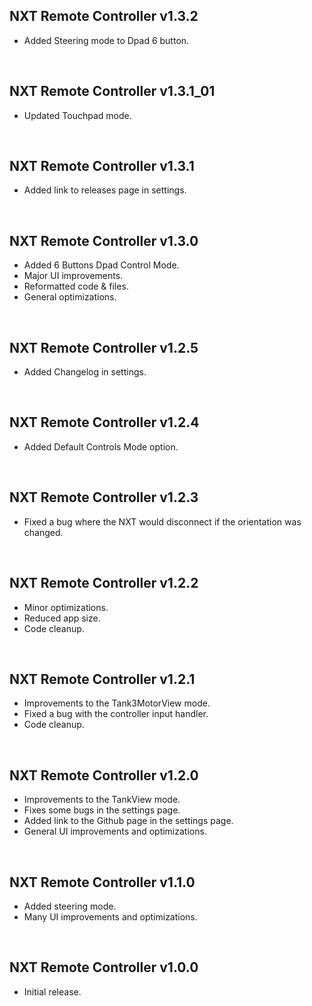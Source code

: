## NXT Remote Controller v1.3.2
- Added Steering mode to Dpad 6 button.

&nbsp;

## NXT Remote Controller v1.3.1_01
- Updated Touchpad mode.

&nbsp;

## NXT Remote Controller v1.3.1
- Added link to releases page in settings.

&nbsp;

## NXT Remote Controller v1.3.0
- Added 6 Buttons Dpad Control Mode.
- Major UI improvements.
- Reformatted code & files.
- General optimizations.

&nbsp;

## NXT Remote Controller v1.2.5
- Added Changelog in settings.

&nbsp;

## NXT Remote Controller v1.2.4
- Added Default Controls Mode option.

&nbsp;

## NXT Remote Controller v1.2.3
- Fixed a bug where the NXT would disconnect if the orientation was changed.

&nbsp;

## NXT Remote Controller v1.2.2
- Minor optimizations.
- Reduced app size.
- Code cleanup.

&nbsp;

## NXT Remote Controller v1.2.1
- Improvements to the Tank3MotorView mode.
- Fixed a bug with the controller input handler.
- Code cleanup.

&nbsp;

## NXT Remote Controller v1.2.0
- Improvements to the TankView mode.
- Fixes some bugs in the settings page.
- Added link to the Github page in the settings page.
- General UI improvements and optimizations.

&nbsp;

## NXT Remote Controller v1.1.0
- Added steering mode.
- Many UI improvements and optimizations.

&nbsp;

## NXT Remote Controller v1.0.0
- Initial release.

&nbsp;
